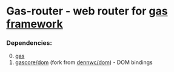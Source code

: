 # Gas-router - web router for [gas framework](https://github.com/gascore/gas)

### Dependencies:

0. [gas](https://github.com/gascore/gas)
1. [gascore/dom](https://github.com/noartem/dom) (fork from [dennwc/dom](https://github.com/dennwc/dom)) - DOM bindings